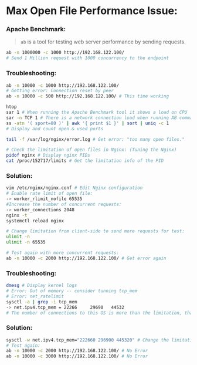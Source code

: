 # Max Open File Performance Issue:

### Apache Benchmark:
> `ab` is a tool for testing web server performance by sending requests.
```sh
ab -n 1000000 -c 1000 http://192.168.122.100/
# Send 1 Million request with 1000 concurrency to the endpoint
```

### Troubleshooting:
```sh
ab -n 10000 -c 1000 http://192.168.122.100/
# Getting error: Connection reset by peer
ab -n 10000 -c 500 http://192.168.122.100/ # This time working
```
```sh
htop
sar 1 # When running the Apache Benchmark tool it shows a load on CPU
sar -n TCP 1 # There is a network connection load when running AB command
ss -atn '( sport=80 )' | awk '{ print $1 }' | sort | uniq -c 1
# Display and count open & used ports
```
```sh
tail -f /var/log/nginx/error.log # Get error: "too many open files."
```
```sh
# Check the limitation of open files in Nginx: (Tuning the Nginx)
pidof nginx # Display nginx PIDs
cat /proc/152717/limits # Get the limitation info of the PID
```
### Solution:
```sh
vim /etc/nginx/nginx.conf # Edit Nginx configuration
# Enable rate limit of open file:
-> worker_rlimit_nofile 65535
#Increase the number of concurrent requests:
-> worker_connections 2048
nginx -t
systemctl reload nginx
```
```sh
# Change limitation from client-side to send more requests for test:
ulimit -n
ulimit -n 65535
```
```sh
# Test again with more concurrent requests:
ab -n 10000 -c 2000 http://192.168.122.100/ # Get error again
```
### Troubleshooting:
```sh
dmesg # Display kernel logs
# Error: Out of memory -- consider tunning tcp_mem
# Error: net_ratelimit
sysctl -a | grep -i tcp_mem
-> net.ipv4.tcp_mem = 22266     29690   44532
# The number of connections to this OS is more than the limitation, that kernel allowed for tcp_mem
```
### Solution:
```sh
sysctl -w net.ipv4.tcp_mem="222660 296900 445320" # Change the limitation of tcp_mem
# Test again:
ab -n 10000 -c 2000 http://192.168.122.100/ # No Error
ab -n 10000 -c 3000 http://192.168.122.100/ # No Error
```


